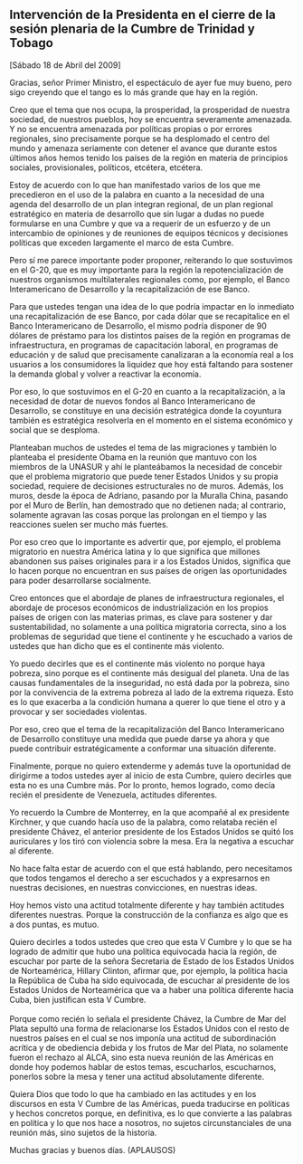 Intervención de la Presidenta en el cierre de la sesión plenaria de la Cumbre de Trinidad y Tobago
--------------------------------------------------------------------------------------------------

[Sábado 18 de Abril del 2009]

Gracias, señor Primer Ministro, el espectáculo de ayer fue muy bueno,
pero sigo creyendo que el tango es lo más grande que hay en la región.

Creo que el tema que nos ocupa, la prosperidad, la prosperidad de
nuestra sociedad, de nuestros pueblos, hoy se encuentra severamente
amenazada. Y no se encuentra amenazada por políticas propias o por
errores regionales, sino precisamente porque se ha desplomado el centro
del mundo y amenaza seriamente con detener el avance que durante estos
últimos años hemos tenido los países de la región en materia de
principios sociales, provisionales, políticos, etcétera, etcétera.

Estoy de acuerdo con lo que han manifestado varios de los que me
precedieron en el uso de la palabra en cuanto a la necesidad de una
agenda del desarrollo de un plan integran regional, de un plan regional
estratégico en materia de desarrollo que sin lugar a dudas no puede
formularse en una Cumbre y que va a requerir de un esfuerzo y de un
intercambio de opiniones y de reuniones de equipos técnicos y decisiones
políticas que exceden largamente el marco de esta Cumbre.

Pero sí me parece importante poder proponer, reiterando lo que
sostuvimos en el G-20, que es muy importante para la región la
repotencialización de nuestros organismos multilaterales regionales
como, por ejemplo, el Banco Interamericano de Desarrollo y la
recapitalización de ese Banco.

Para que ustedes tengan una idea de lo que podría impactar en lo
inmediato una recapitalización de ese Banco, por cada dólar que se
recapitalice en el Banco Interamericano de Desarrollo, el mismo podría
disponer de 90 dólares de préstamo para los distintos países de la
región en programas de infraestructura, en programas de capacitación
laboral, en programas de educación y de salud que precisamente
canalizaran a la economía real a los usuarios a los consumidores la
liquidez que hoy está faltando para sostener la demanda global y volver
a reactivar la economía.

Por eso, lo que sostuvimos en el G-20 en cuanto a la recapitalización, a
la necesidad de dotar de nuevos fondos al Banco Interamericano de
Desarrollo, se constituye en una decisión estratégica donde la coyuntura
también es estratégica resolverla en el momento en el sistema económico
y social que se desploma.

Planteaban muchos de ustedes el tema de las migraciones y también lo
planteaba el presidente Obama en la reunión que mantuvo con los miembros
de la UNASUR y ahí le planteábamos la necesidad de concebir que el
problema migratorio que puede tener Estados Unidos y su propia sociedad,
requiere de decisiones estructurales no de muros. Además, los muros,
desde la época de Adriano, pasando por la Muralla China, pasando por el
Muro de Berlín, han demostrado que no detienen nada; al contrario,
solamente agravan las cosas porque las prolongan en el tiempo y las
reacciones suelen ser mucho más fuertes.

Por eso creo que lo importante es advertir que, por ejemplo, el problema
migratorio en nuestra América latina y lo que significa que millones
abandonen sus países originales para ir a los Estados Unidos, significa
que lo hacen porque no encuentran en sus países de origen las
oportunidades para poder desarrollarse socialmente.

Creo entonces que el abordaje de planes de infraestructura regionales,
el abordaje de procesos económicos de industrialización en los propios
países de origen con las materias primas, es clave para sostener y dar
sustentabilidad, no solamente a una política migratoria correcta, sino a
los problemas de seguridad que tiene el continente y he escuchado a
varios de ustedes que han dicho que es el continente más violento.

Yo puedo decirles que es el continente más violento no porque haya
pobreza, sino porque es el continente más desigual del planeta. Una de
las causas fundamentales de la inseguridad, no está dada por la pobreza,
sino por la convivencia de la extrema pobreza al lado de la extrema
riqueza. Esto es lo que exacerba a la condición humana a querer lo que
tiene el otro y a provocar y ser sociedades violentas.

Por eso, creo que el tema de la recapitalización del Banco
Interamericano de Desarrollo constituye una medida que puede darse ya
ahora y que puede contribuir estratégicamente a conformar una situación
diferente.

Finalmente, porque no quiero extenderme y además tuve la oportunidad de
dirigirme a todos ustedes ayer al inicio de esta Cumbre, quiero decirles
que esta no es una Cumbre más. Por lo pronto, hemos logrado, como decía
recién el presidente de Venezuela, actitudes diferentes.

Yo recuerdo la Cumbre de Monterrey, en la que acompañé al ex presidente
Kirchner, y que cuando hacía uso de la palabra, como relataba recién el
presidente Chávez, el anterior presidente de los Estados Unidos se quitó
los auriculares y los tiró con violencia sobre la mesa. Era la negativa
a escuchar al diferente.

No hace falta estar de acuerdo con el que está hablando, pero
necesitamos que todos tengamos el derecho a ser escuchados y a
expresarnos en nuestras decisiones, en nuestras convicciones, en
nuestras ideas.

Hoy hemos visto una actitud totalmente diferente y hay también actitudes
diferentes nuestras. Porque la construcción de la confianza es algo que
es a dos puntas, es mutuo.

Quiero decirles a todos ustedes que creo que esta V Cumbre y lo que se
ha logrado de admitir que hubo una política equivocada hacia la región,
de escuchar por parte de la señora Secretaria de Estado de los Estados
Unidos de Norteamérica, Hillary Clinton, afirmar que, por ejemplo, la
política hacia la República de Cuba ha sido equivocada, de escuchar al
presidente de los Estados Unidos de Norteamérica que va a haber una
política diferente hacia Cuba, bien justifican esta V Cumbre.\
\
 Porque como recién lo señala el presidente Chávez, la Cumbre de Mar del
Plata sepultó una forma de relacionarse los Estados Unidos con el resto
de nuestros países en el cual se nos imponía una actitud de
subordinación acrítica y de obediencia debida y los frutos de Mar del
Plata, no solamente fueron el rechazo al ALCA, sino esta nueva reunión
de las Américas en donde hoy podemos hablar de estos temas, escucharlos,
escucharnos, ponerlos sobre la mesa y tener una actitud absolutamente
diferente.

Quiera Dios que todo lo que ha cambiado en las actitudes y en los
discursos en esta V Cumbre de las Américas, pueda traducirse en
políticas y hechos concretos porque, en definitiva, es lo que convierte
a las palabras en política y lo que nos hace a nosotros, no sujetos
circunstanciales de una reunión más, sino sujetos de la historia.

Muchas gracias y buenos días. (APLAUSOS)

 
